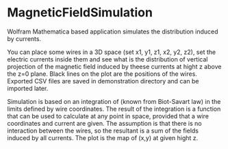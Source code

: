 # MagneticFieldSimulation
Wolfram Mathematica based application simulates the distribution induced by currents. 

You can place some wires in a 3D space (set x1, y1, z1, x2, y2, z2), set the electric currents inside them and see what is the distribution of vertical projection  of the magnetic field​ induced by theese currents at hight z above the z=0 plane. Black lines on the plot are the positions of the wires. Exported CSV files are saved in demonstration directory and can be imported later.

Simulation is based on an integration of  (known from Biot-Savart law) in the limits defined by wire coordinates. The result of the integration is a function that can be used to calculate  at any point in space, provided that a wire coordinates and current are given. The assumption is that there is no interaction between the wires, so the resultant  is a sum of the fields induced by all currents. The plot is the map of (x,y) at given hight z.
